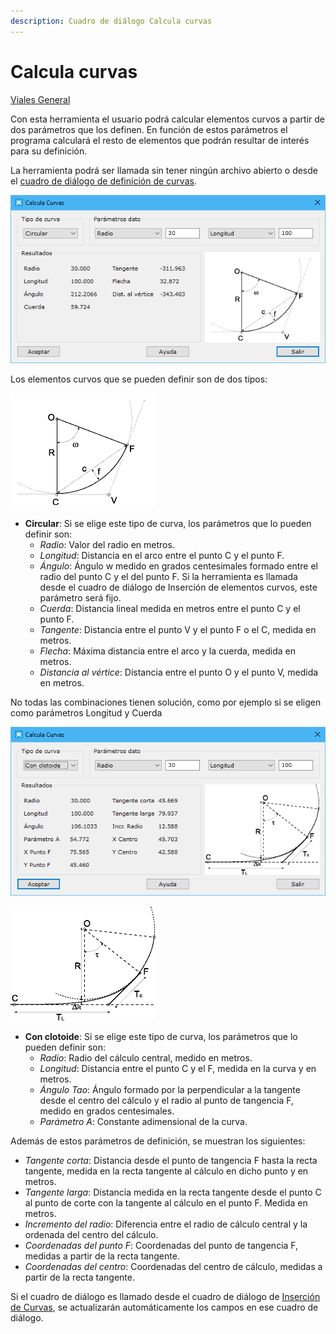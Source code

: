 ```yaml
---
description: Cuadro de diálogo Calcula curvas
---
```


# Calcula curvas

[Viales General](../../fichas-de-herramientas/ficha-de-herramientas-viales/viales-general.md)

Con esta herramienta el usuario podrá calcular elementos curvos a partir de dos parámetros que los definen. En función de estos parámetros el programa calculará el resto de elementos que podrán resultar de interés para su definición.

La herramienta podrá ser llamada sin tener ningún archivo abierto o desde el [cuadro de diálogo de definición de curvas](../trazado/insertar-elemento-curvo.md).

![Cuadro de diálogo Calcula curvas circulares](<../../../.gitbook/assets/image (88).png>)

Los elementos curvos que se pueden definir son de dos tipos:

![Elementos de una curva circular](../../../.gitbook/assets/Circulo.gif)

* **Circular**: Si se elige este tipo de curva, los parámetros que lo pueden definir son:
  * _Radio_: Valor del radio en metros.
  * _Longitud_: Distancia en el arco entre el punto C y el punto F.
  * _Ángulo_: Ángulo w medido en grados centesimales formado entre el radio del punto C y el del punto F. Si la herramienta es llamada desde el cuadro de diálogo de Inserción de elementos curvos, este parámetro será fijo.
  * _Cuerda_: Distancia lineal medida en metros entre el punto C y el punto F.
  * _Tangente_: Distancia entre el punto V y el punto F o el C, medida en metros.
  * _Flecha_: Máxima distancia entre el arco y la cuerda, medida en metros.
  * _Distancia al vértice_: Distancia entre el punto O y el punto V, medida en metros.

No todas las combinaciones tienen solución, como por ejemplo si se eligen como parámetros Longitud y Cuerda

![Cuadro de diálogo Calcula curvas espirales](<../../../.gitbook/assets/image (89).png>)

![Elementos de una clotoide](../../../.gitbook/assets/ClotoideYCirculo.gif)

* **Con clotoide**: Si se elige este tipo de curva, los parámetros que lo pueden definir son:
  * _Radio_: Radio del cálculo central, medido en metros.
  * _Longitud_: Distancia entre el punto C y el F, medida en la curva y en metros.
  * _Ángulo Tao_: Ángulo formado por la perpendicular a la tangente desde el centro del cálculo y el radio al punto de tangencia F, medido en grados centesimales.
  * _Parámetro A_: Constante adimensional de la curva.

Además de estos parámetros de definición, se muestran los siguientes:

* _Tangente corta_: Distancia desde el punto de tangencia F hasta la recta tangente, medida en la recta tangente al cálculo en dicho punto y en metros.
* _Tangente larga_: Distancia medida en la recta tangente desde el punto C al punto de corte con la tangente al cálculo en el punto F. Medida en metros.
* _Incremento del radio_: Diferencia entre el radio de cálculo central y la ordenada del centro del cálculo.
* _Coordenadas del punto F_: Coordenadas del punto de tangencia F, medidas a partir de la recta tangente.
* _Coordenadas del centro_: Coordenadas del centro de cálculo, medidas a partir de la recta tangente.

Si el cuadro de diálogo es llamado desde el cuadro de diálogo de [Inserción de Curvas](../trazado/insertar-elemento-curvo.md), se actualizarán automáticamente los campos en ese cuadro de diálogo.
